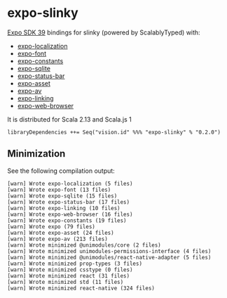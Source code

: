 # expo-slinky
[Expo SDK 39](https://dev.to/expo/expo-sdk-39-is-now-available-1lm8) bindings for slinky (powered by ScalablyTyped) with:
 * [expo-localization](https://docs.expo.io/versions/v39.0.0/sdk/localization/) 
 * [expo-font](https://docs.expo.io/versions/v39.0.0/sdk/font/)
 * [expo-constants](https://docs.expo.io/versions/v39.0.0/sdk/constants/)
 * [expo-sqlite](https://docs.expo.io/versions/v39.0.0/sdk/sqlite/)
 * [expo-status-bar](https://docs.expo.io/versions/v39.0.0/sdk/status-bar/)
 * [expo-asset](https://docs.expo.io/versions/v39.0.0/sdk/asset/)
 * [expo-av](https://docs.expo.io/versions/v39.0.0/sdk/audio/)
 * [expo-linking](https://docs.expo.io/workflow/linking/)
 * [expo-web-browser](https://docs.expo.io/versions/v39.0.0/sdk/webbrowser/)

It is distributed for Scala 2.13 and Scala.js 1

```
libraryDependencies ++= Seq("vision.id" %%% "expo-slinky" % "0.2.0") 
```

## Minimization

See the following compilation output:

```
[warn] Wrote expo-localization (5 files)
[warn] Wrote expo-font (13 files)
[warn] Wrote expo-sqlite (15 files)
[warn] Wrote expo-status-bar (17 files)
[warn] Wrote expo-linking (10 files)
[warn] Wrote expo-web-browser (16 files)
[warn] Wrote expo-constants (19 files)
[warn] Wrote expo (79 files)
[warn] Wrote expo-asset (24 files)
[warn] Wrote expo-av (213 files)
[warn] Wrote minimized @unimodules/core (2 files)
[warn] Wrote minimized unimodules-permissions-interface (4 files)
[warn] Wrote minimized @unimodules/react-native-adapter (5 files)
[warn] Wrote minimized prop-types (3 files)
[warn] Wrote minimized csstype (0 files)
[warn] Wrote minimized react (31 files)
[warn] Wrote minimized std (11 files)
[warn] Wrote minimized react-native (324 files)
```